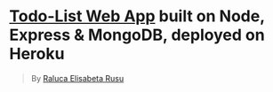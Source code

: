 # [Todo-List Web App](https://fathomless-mountain-22051.herokuapp.com/) built on Node, Express & MongoDB, deployed on Heroku 






> By [Raluca Elisabeta Rusu](https://github.com/RalucaElisabetaR) 
